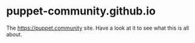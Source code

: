 puppet-community.github.io
==========================

The https://puppet.community site. Have a look at it to see what this is all about.
